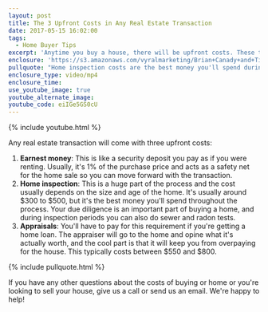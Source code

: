 ```yaml
---
layout: post
title: The 3 Upfront Costs in Any Real Estate Transaction
date: 2017-05-15 16:02:00
tags:
  - Home Buyer Tips
excerpt: 'Anytime you buy a house, there will be upfront costs. These three will always have to be paid, so you should prepare accordingly.'
enclosure: 'https://s3.amazonaws.com/vyralmarketing/Brian+Canady+and+Tim+Chase/Colorado+Springs+Real+Estate+3+upfront+costs+of+purchasing+a+home.mp4'
pullquote: "Home inspection costs are the best money you'll spend during the whole process."
enclosure_type: video/mp4
enclosure_time:
use_youtube_image: true
youtube_alternate_image:
youtube_code: eiIGe5GS0cU
---
```



{% include youtube.html %}

Any real estate transaction will come with three upfront costs:

1. **Earnest money**: This is like a security deposit you pay as if you were renting. Usually, it's 1% of the purchase price and acts as a safety net for the home sale so you can move forward with the transaction.
2. **Home inspection**: This is a huge part of the process and the cost usually depends on the size and age of the home. It's usually around $300 to $500, but it's the best money you'll spend throughout the process. Your due diligence is an important part of buying a home, and during inspection periods you can also do sewer and radon tests.
3. **Appraisals**: You'll have to pay for this requirement if you're getting a home loan. The appraiser will go to the home and opine what it's actually worth, and the cool part is that it will keep you from overpaying for the house. This typically costs between $550 and $800.

{% include pullquote.html %}

If you have any other questions about the costs of buying or home or you're looking to sell your house, give us a call or send us an email. We're happy to help!